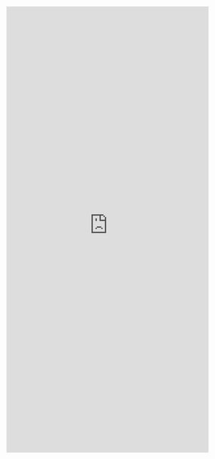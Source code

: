   <embed src="https://muiduzzaman-mahim.github.io/Works.html" type="text/html" width="90%" height="1000"
        style="margin-left: 5%;">

